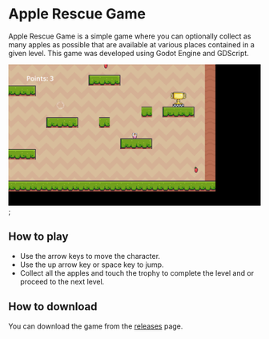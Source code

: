 # Apple Rescue Game

Apple Rescue Game is a simple game where you can optionally collect as many apples as possible that are available at various places contained in a given level. This game was developed using Godot Engine and GDScript.

![Apple Rescue Game](/demo.png);

## How to play

- Use the arrow keys to move the character.
- Use the up arrow key or space key to jump.
- Collect all the apples and touch the trophy to complete the level and or proceed to the next level.

## How to download

You can download the game from the [releases](https://github.com/Deri-Kurniawan/apple-rescue-godot-game/releases) page.
